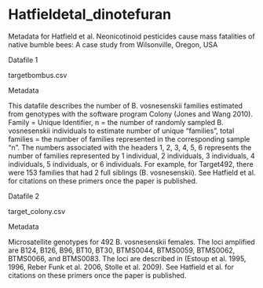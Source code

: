 # Hatfieldetal_dinotefuran

Metadata for Hatfield et al. Neonicotinoid pesticides cause mass fatalities of native bumble bees: A case study from Wilsonville, Oregon, USA

Datafile 1

targetbombus.csv 

Metadata

This datafile describes the number of B. vosnesenskii families estimated from genotypes with the software program Colony (Jones and Wang 2010). Family = Unique Identifier, n = the number of randomly sampled B. vosnesenskii individuals to estimate number of unique “families”, total families = the number of families represented in the corresponding sample “n”. The numbers associated with the headers 1, 2, 3, 4, 5, 6 represents the number of families represented by 1 individual, 2 individuals, 3 individuals, 4 individuals, 5 individuals, or 6 individuals. For example, for  Target492, there were 153 families that had 2 full siblings (B. vosnesenskii). See Hatfield et al. for citations on these primers once the paper is published.

Datafile 2

target_colony.csv

Metadata

Microsatellite genotypes for 492 B. vosnesenskii females. The loci amplified are B124, B126, B96, BT10, BT30, BTMS0044, BTMS0059, BTMS0062, BTMS0066, and BTMS0083. The loci are described in (Estoup et al. 1995, 1996, Reber Funk et al. 2006, Stolle et al. 2009). See Hatfield et al. for citations on these primers once the paper is published. 
